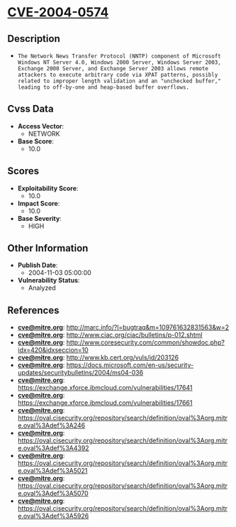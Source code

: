 
# [CVE-2004-0574](http://marc.info/?l=bugtraq&m=109761632831563&w=2)

## Description

- `The Network News Transfer Protocol (NNTP) component of Microsoft Windows NT Server 4.0, Windows 2000 Server, Windows Server 2003, Exchange 2000 Server, and Exchange Server 2003 allows remote attackers to execute arbitrary code via XPAT patterns, possibly related to improper length validation and an "unchecked buffer," leading to off-by-one and heap-based buffer overflows.`

## Cvss Data

- **Access Vector**:
  - NETWORK
- **Base Score**:
  - 10.0

## Scores

- **Exploitability Score**:
  - 10.0
- **Impact Score**:
  - 10.0
- **Base Severity**:
  - HIGH

## Other Information

- **Publish Date**:
  - 2004-11-03 05:00:00
- **Vulnerability Status**:
  - Analyzed

## References

- **cve@mitre.org**: http://marc.info/?l=bugtraq&m=109761632831563&w=2
- **cve@mitre.org**: http://www.ciac.org/ciac/bulletins/p-012.shtml
- **cve@mitre.org**: http://www.coresecurity.com/common/showdoc.php?idx=420&idxseccion=10
- **cve@mitre.org**: http://www.kb.cert.org/vuls/id/203126
- **cve@mitre.org**: https://docs.microsoft.com/en-us/security-updates/securitybulletins/2004/ms04-036
- **cve@mitre.org**: https://exchange.xforce.ibmcloud.com/vulnerabilities/17641
- **cve@mitre.org**: https://exchange.xforce.ibmcloud.com/vulnerabilities/17661
- **cve@mitre.org**: https://oval.cisecurity.org/repository/search/definition/oval%3Aorg.mitre.oval%3Adef%3A246
- **cve@mitre.org**: https://oval.cisecurity.org/repository/search/definition/oval%3Aorg.mitre.oval%3Adef%3A4392
- **cve@mitre.org**: https://oval.cisecurity.org/repository/search/definition/oval%3Aorg.mitre.oval%3Adef%3A5021
- **cve@mitre.org**: https://oval.cisecurity.org/repository/search/definition/oval%3Aorg.mitre.oval%3Adef%3A5070
- **cve@mitre.org**: https://oval.cisecurity.org/repository/search/definition/oval%3Aorg.mitre.oval%3Adef%3A5926
